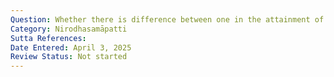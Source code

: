 ```yaml
---
Question: Whether there is difference between one in the attainment of cessation and one asleep?
Category: Nirodhasamāpatti
Sutta References:
Date Entered: April 3, 2025
Review Status: Not started
---
```

